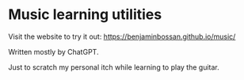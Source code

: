 # Music learning utilities

Visit the website to try it out: https://benjaminbossan.github.io/music/

Written mostly by ChatGPT.

Just to scratch my personal itch while learning to play the guitar.
